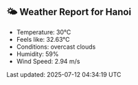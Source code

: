 <!-- WEATHER-START -->
## 🌤 Weather Report for Hanoi

- Temperature: 30°C
- Feels like: 32.63°C
- Conditions: overcast clouds
- Humidity: 59%
- Wind Speed: 2.94 m/s

Last updated: 2025-07-12 04:34:19 UTC
<!-- WEATHER-END -->
